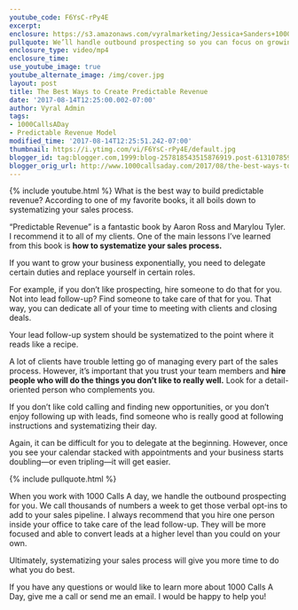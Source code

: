 ```yaml
---
youtube_code: F6YsC-rPy4E
excerpt:
enclosure: https://s3.amazonaws.com/vyralmarketing/Jessica+Sanders+1000CallsADay/1000+Calls+A+Day+Creating+predictable+revenue.mp4
pullquote: We’ll handle outbound prospecting so you can focus on growing your business.
enclosure_type: video/mp4
enclosure_time:
use_youtube_image: true
youtube_alternate_image: /img/cover.jpg
layout: post
title: The Best Ways to Create Predictable Revenue
date: '2017-08-14T12:25:00.002-07:00'
author: Vyral Admin
tags:
- 1000CallsADay
- Predictable Revenue Model
modified_time: '2017-08-14T12:25:51.242-07:00'
thumbnail: https://i.ytimg.com/vi/F6YsC-rPy4E/default.jpg
blogger_id: tag:blogger.com,1999:blog-257818543515876919.post-6131078597487357389
blogger_orig_url: http://www.1000callsaday.com/2017/08/the-best-ways-to-create-predictable.html
---
```

{% include youtube.html %}
What is the best way to build predictable revenue? According to one of my favorite books, it all boils down to systematizing your sales process.

“Predictable Revenue” is a fantastic book by Aaron Ross and Marylou Tyler. I recommend it to all of my clients. One of the main lessons I’ve learned from this book is **how to systematize your sales process.**

If you want to grow your business exponentially, you need to delegate certain duties and replace yourself in certain roles.

For example, if you don’t like prospecting, hire someone to do that for you. Not into lead follow-up? Find someone to take care of that for you. That way, you can dedicate all of your time to meeting with clients and closing deals.

Your lead follow-up system should be systematized to the point where it reads like a recipe.

A lot of clients have trouble letting go of managing every part of the sales process. However, it’s important that you trust your team members and **hire people who will do the things you don’t like to really well.** Look for a detail-oriented person who complements you.

If you don’t like cold calling and finding new opportunities, or you don’t enjoy following up with leads, find someone who is really good at following instructions and systematizing their day.

Again, it can be difficult for you to delegate at the beginning. However, once you see your calendar stacked with appointments and your business starts doubling—or even tripling—it will get easier.

{% include pullquote.html %}

When you work with 1000 Calls A day, we handle the outbound prospecting for you. We call thousands of numbers a week to get those verbal opt-ins to add to your sales pipeline. I always recommend that you hire one person inside your office to take care of the lead follow-up. They will be more focused and able to convert leads at a higher level than you could on your own.

Ultimately, systematizing your sales process will give you more time to do what you do best.

If you have any questions or would like to learn more about 1000 Calls A Day, give me a call or send me an email. I would be happy to help you!
